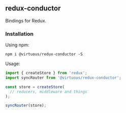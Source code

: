 ## redux-conductor

Bindings for Redux.

### Installation

Using npm:

`npm i @virtuous/redux-conductor -S`

Usage:

```js
import { createStore } from 'redux';
import syncRouter from '@virtuous/redux-conductor';

const store = createStore(
  // reducers, middleware and things
);

syncRouter(store);

```

